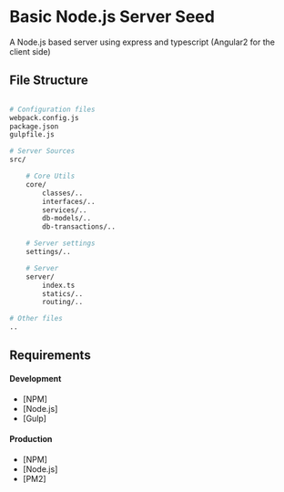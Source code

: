 Basic Node.js Server Seed
=========================

A Node.js based server using express and typescript (Angular2 for the client side)

## File Structure
```bash

# Configuration files
webpack.config.js
package.json
gulpfile.js

# Server Sources
src/

    # Core Utils
    core/
        classes/..
        interfaces/..
        services/..
        db-models/..
        db-transactions/..

    # Server settings
    settings/..

    # Server
    server/
        index.ts
        statics/..
        routing/..

# Other files
..

```

## Requirements

#### Development
- [NPM]
- [Node.js]
- [Gulp]

#### Production
- [NPM]
- [Node.js]
- [PM2]